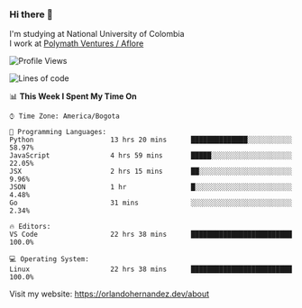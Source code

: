 ### Hi there 👋


<!--**AR4Z/AR4Z** is a ✨ _special_ ✨ repository because its `README.md` (this file) appears on your GitHub profile.

Here are some ideas to get you started:-->
I'm studying at National University of Colombia
<br>
I work at <a href="https://www.aflore.co/">Polymath Ventures / Aflore</a>
<br>

<!--START_SECTION:waka-->
![Profile Views](http://img.shields.io/badge/Profile%20Views-0-blue)

![Lines of code](https://img.shields.io/badge/From%20Hello%20World%20I%27ve%20Written-3.3%20million%20lines%20of%20code-blue)

📊 **This Week I Spent My Time On** 

```text
⌚︎ Time Zone: America/Bogota

💬 Programming Languages: 
Python                   13 hrs 20 mins      ██████████████░░░░░░░░░░░   58.97% 
JavaScript               4 hrs 59 mins       █████░░░░░░░░░░░░░░░░░░░░   22.05% 
JSX                      2 hrs 15 mins       ██░░░░░░░░░░░░░░░░░░░░░░░   9.96% 
JSON                     1 hr                █░░░░░░░░░░░░░░░░░░░░░░░░   4.48% 
Go                       31 mins             ░░░░░░░░░░░░░░░░░░░░░░░░░   2.34%

🔥 Editors: 
VS Code                  22 hrs 38 mins      █████████████████████████   100.0%

💻 Operating System: 
Linux                    22 hrs 38 mins      █████████████████████████   100.0%

```


<!--END_SECTION:waka-->


Visit my website: https://orlandohernandez.dev/about

